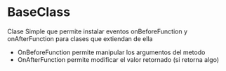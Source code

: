 # BaseClass
Clase Simple que permite instalar eventos onBeforeFunction y onAfterFunction para clases que extiendan de ella  
* OnBeforeFunction permite manipular los argumentos del metodo
* OnAfterFunction permite modificar el valor retornado (si retorna algo)

